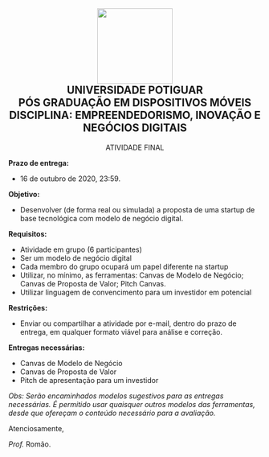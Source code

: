 <h2 align="center"> <img src="https://media-exp1.licdn.com/dms/image/C4D0BAQGdZTx4JD-0WQ/company-logo_200_200/0?e=2159024400&v=beta&t=C7xu9vvMaRIxs9J95SAnpHJSnRHNXzeuQTUc3owuV14" width="150px" /> <br />
UNIVERSIDADE POTIGUAR <br />
PÓS GRADUAÇÃO EM DISPOSITIVOS MÓVEIS <br />
DISCIPLINA: EMPREENDEDORISMO, INOVAÇÃO E NEGÓCIOS DIGITAIS </h2>
<p align="center"> ATIVIDADE FINAL </p>


**Prazo de entrega:**
  - 16 de outubro de 2020, 23:59.

**Objetivo:**
  - Desenvolver (de forma real ou simulada) a proposta de uma startup de base tecnológica com modelo de negócio digital.

**Requisitos:**
  - Atividade em grupo (6 participantes)
  - Ser um modelo de negócio digital
  - Cada membro do grupo ocupará um papel diferente na startup
  - Utilizar, no mínimo, as ferramentas: Canvas de Modelo de Negócio; Canvas de Proposta de Valor; Pitch Canvas.
  - Utilizar linguagem de convencimento para um investidor em potencial

**Restrições:**
  - Enviar ou compartilhar a atividade por e-mail, dentro do prazo de entrega, em qualquer formato viável para análise e correção.

**Entregas necessárias:**
  - Canvas de Modelo de Negócio
  - Canvas de Proposta de Valor
  - Pitch de apresentação para um investidor

*Obs: Serão encaminhados modelos sugestivos para as entregas necessárias. É permitido usar quaisquer outros modelos das ferramentas, desde que ofereçam o conteúdo necessário para a avaliação.*

Atenciosamente,

*Prof.* Romão.
